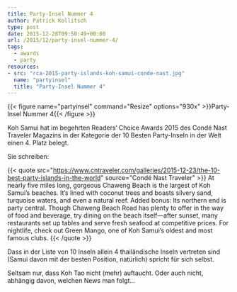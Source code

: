 ```yaml
---
title: Party-Insel Nummer 4
author: Patrick Kollitsch
type: post
date: 2015-12-28T09:50:49+00:00
url: /2015/12/party-insel-nummer-4/
tags:
  - awards
  - party
resources:
- src: "rca-2015-party-islands-koh-samui-conde-nast.jpg"
  name: "partyinsel"
  title: "Party-Insel Nummer 4"
---
```


{{< figure name="partyinsel" command="Resize" options="930x" >}}Party-Insel Nummer 4{{< /figure >}}

Koh Samui hat im begehrten Readers&#8216; Choice Awards 2015 des Condé Nast Traveler Magazins in der Kategorie der 10 Besten Party-Inseln in der Welt einen 4. Platz belegt.

Sie schreiben:

{{< quote src="https://www.cntraveler.com/galleries/2015-12-23/the-10-best-party-islands-in-the-world" source="Condé Nast Traveler" >}}
At nearly five miles long, gorgeous Chaweng Beach is the largest of Koh Samui’s beaches. It’s lined with coconut trees and boasts silvery sand, turquoise waters, and even a natural reef. Added bonus: Its northern end is party central. Though Chaweng Beach Road has plenty to offer in the way of food and beverage, try dining on the beach itself—after sunset, many restaurants set up tables and serve fresh seafood at competitive prices. For nightlife, check out Green Mango, one of Koh Samui’s oldest and most famous clubs.
{{< /quote >}}

Dass in der Liste von 10 Inseln allein 4 thailändische Inseln vertreten sind (Samui davon mit der besten Position, natürlich) spricht für sich selbst.

Seltsam nur, dass Koh Tao nicht (mehr) auftaucht. Oder auch nicht, abhängig davon, welchen News man folgt...
